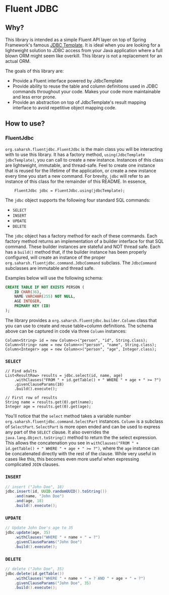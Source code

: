 # Fluent JDBC

## Why?

This library is intended as a simple Fluent API layer on top of Spring Framework's famous [JDBC Template](https://docs.spring.io/spring/docs/current/spring-framework-reference/data-access.html#jdbc-JdbcTemplate). It is ideal when you are looking for a lightweight solution to JDBC access from your Java application where a full blown ORM might seem like overkill. This library is not a replacement for an actual ORM.

The goals of this library are:

- Provide a Fluent interface powered by JdbcTemplate
- Provide ability to reuse the table and column definitions used in JDBC commands throughout your code. Makes your code more maintainable and less error prone.
- Provide an abstraction on top of JdbcTemplate's result mapping interface to avoid repetitive object mapping code.

## How to use?

### FluentJdbc

`org.saharsh.fluentjdbc.FluentJdbc` is the main class you will be interacting with to use this library. It has a factory method, `using(JdbcTemplate jdbcTemplate)`, you can call to create a new instance. Instances of this class are lightweight, immutable, and thread-safe. Feel to create one instance that is reused for the lifetime of the application, or create a new instance every time you start a new command. For brevity, `jdbc` will refer to an instance of this class for the remainder of this README. In essence,

        FluentJdbc jdbc = FluentJdbc.using(jdbcTemplate);

The `jdbc` object supports the following four standard SQL commands:

- `SELECT`
- `INSERT`
- `UPDATE`
- `DELETE`

The `jdbc` object has a factory method for each of these commands. Each factory method returns an implementation of a builder interface for that SQL command. These builder instances are stateful and NOT thread safe. Each has a `build()` method that, if the builder instance has been properly configured, will create an instance of the proper `org.saharsh.fluentjdbc.command.JdbcCommand` subclass. The `JdbcCommand` subclasses are immutable and thread safe.

Examples below will use the following schema:

```sql
CREATE TABLE IF NOT EXISTS PERSON (
    ID CHAR(36),
    NAME VARCHAR(255) NOT NULL,
    AGE INTEGER,
    PRIMARY KEY (ID)
);
```

The library provides a `org.saharsh.fluentjdbc.builder.Column` class that you can use to create and reuse table+column definitions. The schema above can be captured in code via three `Column` instances:

```
Column<String> id = new Column<>("person", "id", String.class);
Column<String> name = new Column<>("person", "name", String.class);
Column<Integer> age = new Column<>("person", "age", Integer.class);
```

### `SELECT`

```
// Find adults
List<ResultRow> results = jdbc.select(id, name, age)
    .withClauses("FROM " + id.getTable() + " WHERE " + age + " >= ?")
    .givenClauseParams(18)
    .build().execute();

// First row of results
String name = results.get(0).get(name);
Integer age = results.get(0).get(age);
```

You'll notice that the `select` method takes a variable number `org.saharsh.fluentjdbc.command.SelectPart` instances. `Column` is a subclass of `SelectPart`. `SelectPart` is more open ended and can be used to express any part of the `SELECT` clause. It also overrides the `java.lang.Object.toString()` method to return the the select expression. This allows the concatenation you see in `withClauses("FROM " + id.getTable() + " WHERE " + age + " >= ?")`, where the `age` instance can be concatenated directly with the rest of the clause. While very useful in cases like this, this becomes even more useful when expressing complicated `JOIN` clauses.

### `INSERT`

```java
// insert ("John Doe", 18)
jdbc.insert(id, UUID.randomUUID().toString())
    .and(name, "John Doe")
    .and(age, 18)
    .build().execute();
```

### `UPDATE`

```java
// Update John Doe's age to 35
jdbc.update(age, 35)
    .withClauses("WHERE " + name + " = ?")
    .givenClauseParams("John Doe")
    .build().execute();
```

### `DELETE`

```java
// delete ("John Doe", 35)
jdbc.delete(id.getTable())
    .withClauses("WHERE " + name + " = ? AND " + age + " = ?")
    .givenClauseParams("John Doe", 35)
    .build().execute();
```
